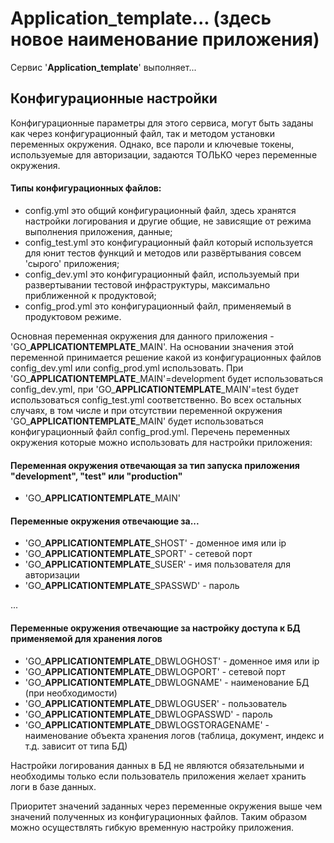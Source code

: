 # **Application_template**... (здесь новое наименование приложения)

Сервис '**Application_template**' выполняет...

## Конфигурационные настройки

Конфигурационные параметры для этого сервиса, могут быть заданы как через конфигурационный файл, так и методом установки переменных окружения. Однако, все пароли и ключевые токены, используемые для авторизации, задаются ТОЛЬКО через переменные окружения.

#### Типы конфигурационных файлов:

- config.yml это общий конфигурационный файл, здесь хранятся настройки логирования и другие общие, не зависящие от режима выполнения приложения, данные;
- config_test.yml это конфигурационный файл который используется для юнит тестов функций и методов или развёртывания совсем 'сырого' приложения;
- config_dev.yml это конфигурационный файл, используемый при развертывании тестовой инфраструктуры, максимально приближенной к продуктовой;
- config_prod.yml это конфигурационный файл, применяемый в продуктовом режиме.

Основная переменная окружения для данного приложения - 'GO\_**APPLICATIONTEMPLATE**\_MAIN'. На основании значения этой переменной принимается решение какой из конфигурационных файлов config_dev.yml или config_prod.yml использовать. При 'GO\_**APPLICATIONTEMPLATE**\_MAIN'=development будет использоваться config_dev.yml, при 'GO\_**APPLICATIONTEMPLATE**\_MAIN'=test будет использоваться config_test.yml соответственно. Во всех остальных случаях, в том числе и при отсутствии переменной окружения 'GO\_**APPLICATIONTEMPLATE**\_MAIN' будет использоваться конфигурационный файл config_prod.yml. Перечень переменных окружения которые можно использовать для настройки приложения:

#### Переменная окружения отвечающая за тип запуска приложения "development", "test" или "production"

- 'GO\_**APPLICATIONTEMPLATE**\_MAIN'

#### Переменные окружения отвечающие за...

- 'GO\_**APPLICATIONTEMPLATE**\_SHOST' - доменное имя или ip
- 'GO\_**APPLICATIONTEMPLATE**\_SPORT' - сетевой порт
- 'GO\_**APPLICATIONTEMPLATE**\_SUSER' - имя пользователя для авторизации
- 'GO\_**APPLICATIONTEMPLATE**\_SPASSWD' - пароль

...

#### Переменные окружения отвечающие за настройку доступа к БД применяемой для хранения логов

- 'GO\_**APPLICATIONTEMPLATE**\_DBWLOGHOST' - доменное имя или ip
- 'GO\_**APPLICATIONTEMPLATE**\_DBWLOGPORT' - сетевой порт
- 'GO\_**APPLICATIONTEMPLATE**\_DBWLOGNAME' - наименование БД (при необходимости)
- 'GO\_**APPLICATIONTEMPLATE**\_DBWLOGUSER' - пользователь
- 'GO\_**APPLICATIONTEMPLATE**\_DBWLOGPASSWD' - пароль
- 'GO\_**APPLICATIONTEMPLATE**\_DBWLOGSTORAGENAME' - наименование объекта хранения логов (таблица, документ, индекс и т.д. зависит от типа БД)

Настройки логирования данных в БД не являются обязательными и необходимы только если пользователь приложения желает хранить логи в базе данных.

Приоритет значений заданных через переменные окружения выше чем значений полученных из конфигурационных файлов. Таким образом можно осуществлять гибкую временную настройку приложения.
